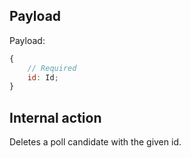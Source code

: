 ## Payload

Payload:
```js
{
    // Required
    id: Id;
}
```

## Internal action
Deletes a poll candidate with the given id.
    